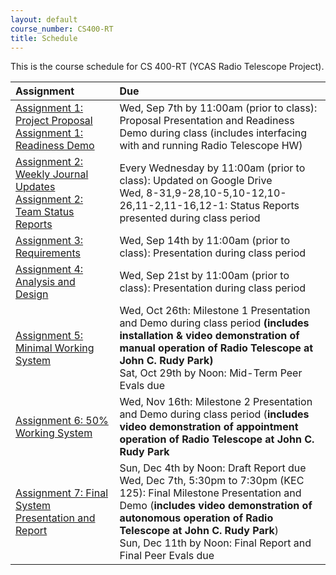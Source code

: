 ```yaml
---
layout: default
course_number: CS400-RT
title: Schedule
---
```


This is the course schedule for CS 400-RT (YCAS Radio Telescope Project).

**Assignment** | **Due**
:--------------|:---------
[Assignment 1: Project Proposal](assign/assign01.html)<br>[Assignment 1: Readiness Demo](assign/assign01.html)  | Wed, Sep 7th by 11:00am (prior to class): Proposal Presentation and Readiness Demo during class (includes interfacing with and running Radio Telescope HW)
[Assignment 2: Weekly Journal Updates](assign/assign02.html)<br>[Assignment 2: Team Status Reports](assign/assign02.html) | Every Wednesday by 11:00am (prior to class): Updated on Google Drive<br> Wed, 8-31,9-28,10-5,10-12,10-26,11-2,11-16,12-1: Status Reports presented during class period
[Assignment 3: Requirements](assign/assign03.html)                         | Wed, Sep 14th by 11:00am (prior to class): Presentation during class period
[Assignment 4: Analysis and Design](assign/assign04.html)                  | Wed, Sep 21st by 11:00am (prior to class): Presentation during class period
[Assignment 5: Minimal Working System](assign/assign05.html)| Wed, Oct 26th: Milestone 1 Presentation and Demo during class period **(includes installation & video demonstration of manual operation of Radio Telescope at John C. Rudy Park)**<br> Sat, Oct 29th by Noon: Mid-Term Peer Evals due
[Assignment 6: 50% Working System](assign/assign06.html)                   | Wed, Nov 16th: Milestone 2 Presentation and Demo during class period (**includes video demonstration of appointment operation of Radio Telescope at John C. Rudy Park**
[Assignment 7: Final System Presentation and Report](assign/assign07.html) | Sun, Dec 4th by Noon: Draft Report due<br>Wed, Dec 7th, 5:30pm to 7:30pm (KEC 125): Final Milestone Presentation and Demo (**includes video demonstration of autonomous operation of Radio Telescope at John C. Rudy Park**)<br>Sun, Dec 11th by Noon: Final Report and Final Peer Evals due
